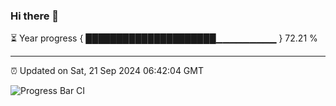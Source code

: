 ### Hi there 👋

⏳ Year progress { █████████████████████▁▁▁▁▁▁▁▁▁ } 72.21 %

---

⏰ Updated on Sat, 21 Sep 2024 06:42:04 GMT

![Progress Bar CI](https://github.com/IshwaranRudhara/GIT-ACTION/workflows/Progress%20Bar%20CI/badge.svg)
